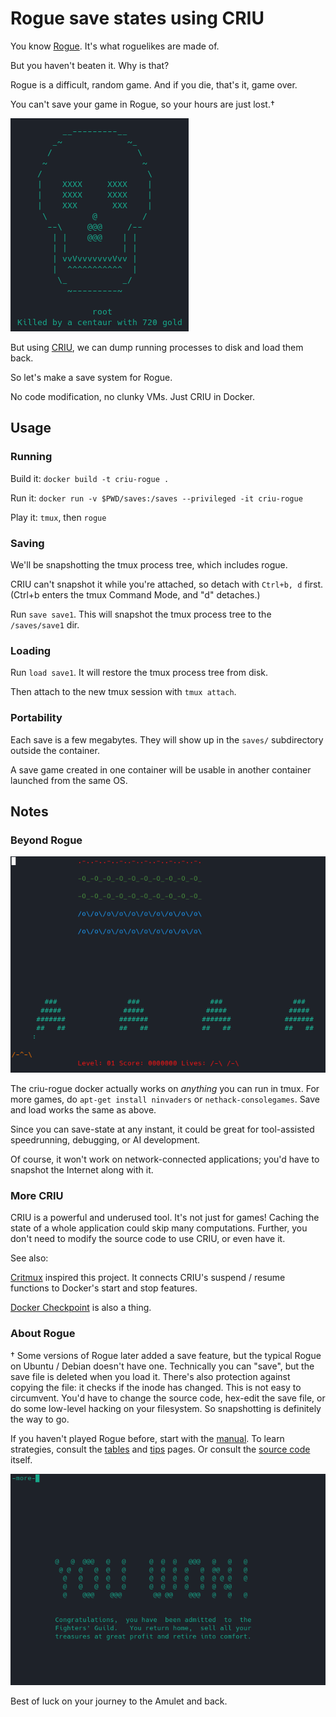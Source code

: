 # Rogue save states using CRIU

You know [Rogue](img/rogue.png). It's what roguelikes are made of. 

But you haven't beaten it. Why is that? 

Rogue is a difficult, random game. And if you die, that's it, game over. 

You can't save your game in Rogue, so your hours are just lost.†

![rogue game over screen](img/dead_screen.png)

But using [CRIU](https://criu.org/Main_Page), we can dump running processes to disk and load them back.

So let's make a save system for Rogue. 

No code modification, no clunky VMs. Just CRIU in Docker.

## Usage

### Running

Build it: `docker build -t criu-rogue .`

Run it: `docker run -v $PWD/saves:/saves --privileged -it criu-rogue`

Play it: `tmux`, then `rogue`

### Saving

We'll be snapshotting the tmux process tree, which includes rogue.

CRIU can't snapshot it while you're attached, so detach with `Ctrl+b, d` first. 
(Ctrl+b enters the tmux Command Mode, and "d" detaches.)

Run `save save1`. This will snapshot the tmux process tree to the `/saves/save1` dir.

### Loading

Run `load save1`. It will restore the tmux process tree from disk.

Then attach to the new tmux session with `tmux attach`.

### Portability

Each save is a few megabytes. They will show up in the `saves/` subdirectory outside the container.

A save game created in one container will be usable in another container launched from the same OS.

## Notes

### Beyond Rogue

![ninvaders](img/ninvaders.png)

The criu-rogue docker actually works on *anything* you can run in tmux. For more games, do `apt-get install ninvaders` or `nethack-consolegames`. Save and load works the same as above.

Since you can save-state at any instant, it could be great for tool-assisted speedrunning, debugging, or AI development. 

Of course, it won't work on network-connected applications; you'd have to snapshot the Internet along with it.

### More CRIU

CRIU is a powerful and underused tool. It's not just for games! Caching the state of a whole application could skip many computations. Further, you don't need to modify the source code to use CRIU, or even have it. 

See also:

 [Critmux](https://github.com/jpetazzo/critmux) inspired this project. It connects CRIU's suspend / resume functions to Docker's start and stop features. 
 
 [Docker Checkpoint](https://docs.docker.com/engine/reference/commandline/checkpoint/) is also a thing.

### About Rogue

† Some versions of Rogue later added a save feature, but the typical Rogue on Ubuntu / Debian doesn't have one. Technically you can "save", but the save file is deleted when you load it. There's also protection against copying the file: it checks if the inode has changed. This is not easy to circumvent. You'd have to change the source code, hex-edit the save file, or do some low-level hacking on your filesystem. So snapshotting is definitely the way to go.

If you haven't played Rogue before, start with the [manual](docs/rogue-manual.pdf). To learn strategies, consult the [tables](docs/tables.md) and [tips](docs/tips.md) pages. Or consult the [source code](https://salsa.debian.org/ucko/bsdgames-nonfree/-/tree/master) itself.


![rogue win screen](img/win.png)

Best of luck on your journey to the Amulet and back.